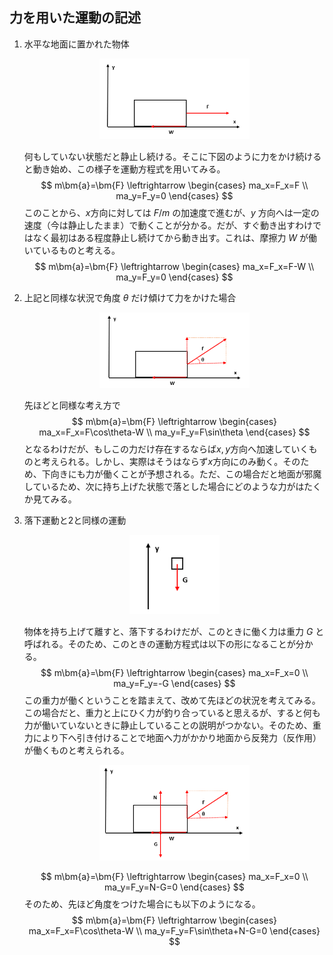 
## 力を用いた運動の記述

1. 水平な地面に置かれた物体

    <p align="center">
        <img width="50%" src="images/translational_motion.png">
    </p>

    何もしていない状態だと静止し続ける。そこに下図のように力をかけ続けると動き始め、この様子を運動方程式を用いてみる。
    $$
        m\bm{a}=\bm{F}
        \leftrightarrow
        \begin{cases}
            ma_x=F_x=F \\
            ma_y=F_y=0
        \end{cases}
    $$
    このことから、$x$方向に対しては $F/m$ の加速度で進むが、$y$ 方向へは一定の速度（今は静止したまま）で動くことが分かる。だが、すぐ動き出すわけではなく最初はある程度静止し続けてから動き出す。これは、摩擦力 $W$ が働いているものと考える。
    $$
        m\bm{a}=\bm{F}
        \leftrightarrow
        \begin{cases}
            ma_x=F_x=F-W \\
            ma_y=F_y=0
        \end{cases}
    $$

1. 上記と同様な状況で角度 $\theta$ だけ傾けて力をかけた場合

    <p align="center">
        <img width="50%" src="images/translational_motion_theta.png">
    </p>

    先ほどと同様な考え方で
    $$
        m\bm{a}=\bm{F}
        \leftrightarrow
        \begin{cases}
            ma_x=F_x=F\cos\theta-W \\
            ma_y=F_y=F\sin\theta
        \end{cases}
    $$
    となるわけだが、もしこの力だけ存在するならば$x,y$方向へ加速していくものと考えられる。しかし、実際はそうはならず$x$方向にのみ動く。そのため、下向きにも力が働くことが予想される。ただ、この場合だと地面が邪魔しているため、次に持ち上げた状態で落とした場合にどのような力がはたくか見てみる。

1. 落下運動と2と同様の運動

    <p align="center">
        <img width="30%" src="images/falling_motion.png">
    </p>

    物体を持ち上げて離すと、落下するわけだが、このときに働く力は重力 $G$ と呼ばれる。そのため、このときの運動方程式は以下の形になることが分かる。
    $$
        m\bm{a}=\bm{F}
        \leftrightarrow
        \begin{cases}
            ma_x=F_x=0 \\
            ma_y=F_y=-G
        \end{cases}
    $$
    この重力が働くということを踏まえて、改めて先ほどの状況を考えてみる。この場合だと、重力と上にひく力が釣り合っていると思えるが、すると何も力が働いていないときに静止していることの説明がつかない。そのため、重力により下へ引き付けることで地面へ力がかかり地面から反発力（反作用）が働くものと考えられる。

    <p align="center">
        <img width="50%" src="images/translational_motion_theta2.png">
    </p>

    $$
        m\bm{a}=\bm{F}
        \leftrightarrow
        \begin{cases}
            ma_x=F_x=0 \\
            ma_y=F_y=N-G=0
        \end{cases}
    $$
    そのため、先ほど角度をつけた場合にも以下のようになる。
    $$
        m\bm{a}=\bm{F}
        \leftrightarrow
        \begin{cases}
            ma_x=F_x=F\cos\theta-W \\
            ma_y=F_y=F\sin\theta+N-G=0
        \end{cases}
    $$